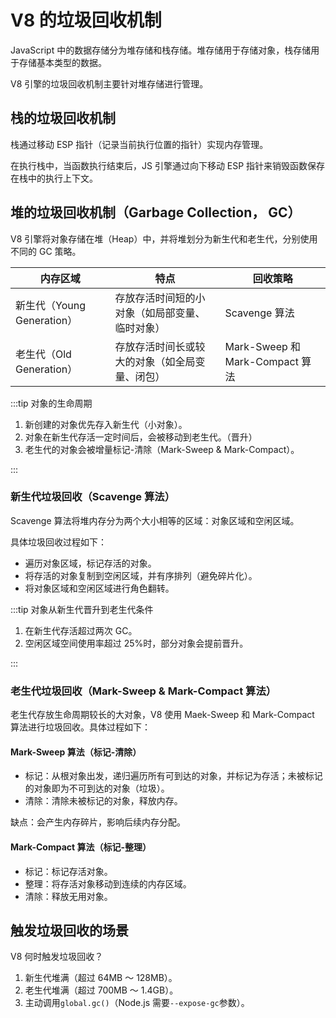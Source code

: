 # V8 的垃圾回收机制

JavaScript 中的数据存储分为堆存储和栈存储。堆存储用于存储对象，栈存储用于存储基本类型的数据。

V8 引擎的垃圾回收机制主要针对堆存储进行管理。

## 栈的垃圾回收机制

栈通过移动 ESP 指针（记录当前执行位置的指针）实现内存管理。

在执行栈中，当函数执行结束后，JS 引擎通过向下移动 ESP 指针来销毁函数保存在栈中的执行上下文。

## 堆的垃圾回收机制（Garbage Collection， GC）

V8 引擎将对象存储在堆（Heap）中，并将堆划分为新生代和老生代，分别使用不同的 GC 策略。

| 内存区域                   | 特点                                           | 回收策略                        |
| -------------------------- | ---------------------------------------------- | ------------------------------- |
| 新生代（Young Generation） | 存放存活时间短的小对象（如局部变量、临时对象） | Scavenge 算法                   |
| 老生代（Old Generation）   | 存放存活时间长或较大的对象（如全局变量、闭包） | Mark-Sweep 和 Mark-Compact 算法 |

:::tip 对象的生命周期

1. 新创建的对象优先存入新生代（小对象）。
2. 对象在新生代存活一定时间后，会被移动到老生代。（晋升）
3. 老生代的对象会被增量标记-清除（Mark-Sweep & Mark-Compact）。

:::

### 新生代垃圾回收（Scavenge 算法）

Scavenge 算法将堆内存分为两个大小相等的区域：对象区域和空闲区域。

具体垃圾回收过程如下：

- 遍历对象区域，标记存活的对象。
- 将存活的对象复制到空闲区域，并有序排列（避免碎片化）。
- 将对象区域和空闲区域进行角色翻转。

:::tip 对象从新生代晋升到老生代条件

1. 在新生代存活超过两次 GC。
2. 空闲区域空间使用率超过 25%时，部分对象会提前晋升。

:::

### 老生代垃圾回收（Mark-Sweep & Mark-Compact 算法）

老生代存放生命周期较长的大对象，V8 使用 Maek-Sweep 和 Mark-Compact 算法进行垃圾回收。具体过程如下：

#### Mark-Sweep 算法（标记-清除）

- 标记：从根对象出发，递归遍历所有可到达的对象，并标记为存活；未被标记的对象即为不可到达的对象（垃圾）。
- 清除：清除未被标记的对象，释放内存。

缺点：会产生内存碎片，影响后续内存分配。

#### Mark-Compact 算法（标记-整理）

- 标记：标记存活对象。
- 整理：将存活对象移动到连续的内存区域。
- 清除：释放无用对象。

## 触发垃圾回收的场景

V8 何时触发垃圾回收？

1. 新生代堆满（超过 64MB ～ 128MB）。
2. 老生代堆满（超过 700MB ～ 1.4GB）。
3. 主动调用`global.gc()`（Node.js 需要`--expose-gc`参数）。
